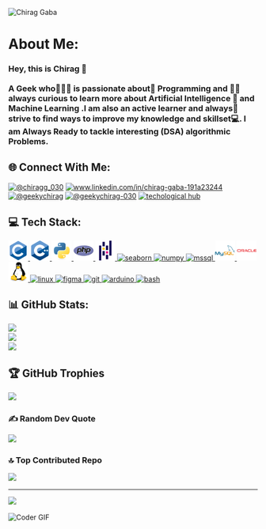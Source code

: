 

   
![Chirag Gaba](https://github.com/GeekyChirag-030/GeekyChirag-030/assets/96729663/886b366f-339a-4256-8cf8-4b4eab1030ed)

# About Me:
<h3> Hey, this is Chirag 👋 <br><br> A Geek who🙋🏽‍♂️ is passionate about💪 Programming and 👨‍💻 always curious to learn more about Artificial Intelligence 🤩 and Machine Learning .I am also an active learner and always🤔 strive to find ways to improve my knowledge and skillset💻. I am Always Ready to tackle interesting (DSA) algorithmic Problems.</h3>


## 🌐 Connect With Me:
<p align="left">
<a href="https://twitter.com/@chiragg_030" target="blank"><img align="center" src="https://raw.githubusercontent.com/rahuldkjain/github-profile-readme-generator/master/src/images/icons/Social/twitter.svg" alt="@chiragg_030" height="30" width="40" /></a>
<a href="https://linkedin.com/in/www.linkedin.com/in/chirag-gaba-191a23244" target="blank"><img align="center" src="https://raw.githubusercontent.com/rahuldkjain/github-profile-readme-generator/master/src/images/icons/Social/linked-in-alt.svg" alt="www.linkedin.com/in/chirag-gaba-191a23244" height="30" width="40" /></a>
<a href="https://hashnode.com/@geekychirag" target="blank"><img align="center" src="https://raw.githubusercontent.com/rahuldkjain/github-profile-readme-generator/master/src/images/icons/Social/hashnode.svg" alt="@geekychirag" height="30" width="40" /></a>
<a href="https://medium.com/@geekychirag-030" target="blank"><img align="center" src="https://raw.githubusercontent.com/rahuldkjain/github-profile-readme-generator/master/src/images/icons/Social/medium.svg" alt="@geekychirag-030" height="30" width="40" /></a>
<a href="https://www.youtube.com/@TechologicalHub" target="blank"><img align="center" src="https://raw.githubusercontent.com/rahuldkjain/github-profile-readme-generator/master/src/images/icons/Social/youtube.svg" alt="techological hub" height="30" width="40" /></a>
</p>

## 💻 Tech Stack:
<p align="left"> <a href="https://www.w3schools.com/cpp/" target="_blank" rel="noreferrer"> <a href="https://www.cprogramming.com/" target="_blank" rel="noreferrer"> <img src="https://raw.githubusercontent.com/devicons/devicon/master/icons/c/c-original.svg" alt="c" width="40" height="40"/> </a> <a href="https://www.w3schools.com/cpp/" target="_blank" rel="noreferrer"> <img src="https://raw.githubusercontent.com/devicons/devicon/master/icons/cplusplus/cplusplus-original.svg" alt="cplusplus" width="40" height="40"/> </a>  <a href="https://www.python.org" target="_blank" rel="noreferrer"> <img src="https://raw.githubusercontent.com/devicons/devicon/master/icons/python/python-original.svg" alt="python" width="40" height="40"/> </a> <a href="https://www.php.net" target="_blank" rel="noreferrer"> <img src="https://raw.githubusercontent.com/devicons/devicon/master/icons/php/php-original.svg" alt="php" width="40" height="40"/> </a> <a href="https://pandas.pydata.org/" target="_blank" rel="noreferrer"> <img src="https://raw.githubusercontent.com/devicons/devicon/2ae2a900d2f041da66e950e4d48052658d850630/icons/pandas/pandas-original.svg" alt="pandas" width="40" height="40"/> </a>  <a href="https://seaborn.pydata.org/" target="_blank" rel="noreferrer"> <img src="https://seaborn.pydata.org/_images/logo-mark-lightbg.svg" alt="seaborn" width="40" height="40"/> </a> <a href="https://numpy.org/" target="_blank" rel="noreferrer"> <img src="https://upload.wikimedia.org/wikipedia/commons/3/31/NumPy_logo_2020.svg" alt="numpy" width="40" height="40"/> </a> <a href="https://www.microsoft.com/en-us/sql-server" target="_blank" rel="noreferrer"> <img src="https://www.svgrepo.com/show/303229/microsoft-sql-server-logo.svg" alt="mssql" width="40" height="40"/> </a> <a href="https://www.mysql.com/" target="_blank" rel="noreferrer"> <img src="https://raw.githubusercontent.com/devicons/devicon/master/icons/mysql/mysql-original-wordmark.svg" alt="mysql" width="40" height="40"/> </a> <a href="https://www.oracle.com/" target="_blank" rel="noreferrer"> <img src="https://raw.githubusercontent.com/devicons/devicon/master/icons/oracle/oracle-original.svg" alt="oracle" width="40" height="40"/> </a>  <a href="https://www.linux.org/" target="_blank" rel="noreferrer"> <img src="https://raw.githubusercontent.com/devicons/devicon/master/icons/linux/linux-original.svg" alt="linux" width="40" height="40"/>  </a> <a href="https://www.wordpress.com/" target="_blank" rel="noreferrer"> <img src="https://upload.wikimedia.org/wikipedia/commons/0/09/Wordpress-Logo.svg" alt="linux" width="40" height="40"/> <a href="https://www.figma.com/" target="_blank" rel="noreferrer"> <img src="https://www.vectorlogo.zone/logos/figma/figma-icon.svg" alt="figma" width="40" height="40"/> </a> <a href="https://git-scm.com/" target="_blank" rel="noreferrer"> <img src="https://www.vectorlogo.zone/logos/git-scm/git-scm-icon.svg" alt="git" width="40" height="40"/> </a>  <a href="https://www.arduino.cc/" target="_blank" rel="noreferrer"> <img src="https://cdn.worldvectorlogo.com/logos/arduino-1.svg" alt="arduino" width="40" height="40"/> </a> <a href="https://www.gnu.org/software/bash/" target="_blank" rel="noreferrer"> <img src="https://www.vectorlogo.zone/logos/gnu_bash/gnu_bash-icon.svg" alt="bash" width="40" height="40"/> </a></p>

## 📊 GitHub Stats:
![](https://github-readme-stats.vercel.app/api?username=GeekyChirag-030&theme=dark&hide_border=false&include_all_commits=true&count_private=true)<br/>
![](https://github-readme-streak-stats.herokuapp.com/?user=GeekyChirag-030&theme=dark&hide_border=false)<br/>
![](https://github-readme-stats.vercel.app/api/top-langs/?username=GeekyChirag-030&theme=dark&hide_border=false&include_all_commits=true&count_private=true&layout=compact)

## 🏆 GitHub Trophies
![](https://github-profile-trophy.vercel.app/?username=GeekyChirag-030&theme=radical&no-frame=false&no-bg=false&margin-w=4)

### ✍️ Random Dev Quote
![](https://quotes-github-readme.vercel.app/api?type=vetical&theme=radical)

### 🔝 Top Contributed Repo
![](https://github-contributor-stats.vercel.app/api?username=GeekyChirag-030&limit=5&theme=dark&combine_all_yearly_contributions=true)

---
[![](https://visitcount.itsvg.in/api?id=GeekyChirag-030&label=Profile%20Views&pretty=true)](https://visitcount.itsvg.in)

<!-- Proudly created with GPRM ( https://gprm.itsvg.in ) -->

   <img alt="Coder GIF" height=250 width=350 src="https://miro.medium.com/max/1360/0*7Q3yvSIv_t0ioJ-Z.gif"/>     


  
